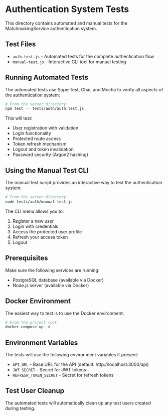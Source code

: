 # Authentication System Tests

This directory contains automated and manual tests for the MatchmakingService authentication system.

## Test Files

- `auth.test.js` - Automated tests for the complete authentication flow
- `manual-test.js` - Interactive CLI tool for manual testing

## Running Automated Tests

The automated tests use SuperTest, Chai, and Mocha to verify all aspects of the authentication system:

```bash
# From the server directory
npm test -- tests/auth/auth.test.js
```

This will test:
- User registration with validation
- Login functionality
- Protected route access
- Token refresh mechanism
- Logout and token invalidation
- Password security (Argon2 hashing)

## Using the Manual Test CLI

The manual test script provides an interactive way to test the authentication system:

```bash
# From the server directory
node tests/auth/manual-test.js
```

The CLI menu allows you to:
1. Register a new user
2. Login with credentials
3. Access the protected user profile
4. Refresh your access token
5. Logout

## Prerequisites

Make sure the following services are running:
- PostgreSQL database (available via Docker)
- Node.js server (available via Docker)

## Docker Environment

The easiest way to test is to use the Docker environment:

```bash
# From the project root
docker-compose up -d
```

## Environment Variables

The tests will use the following environment variables if present:
- `API_URL` - Base URL for the API (default: http://localhost:3000/api)
- `JWT_SECRET` - Secret for JWT tokens
- `REFRESH_TOKEN_SECRET` - Secret for refresh tokens

## Test User Cleanup

The automated tests will automatically clean up any test users created during testing.
